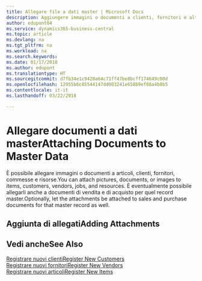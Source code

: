 ```yaml
---
title: Allegare file a dati master | Microsoft Docs
description: Aggiungere immagini o documenti a clienti, fornitori e altri record principali e allegarli anche alle fatture.
author: edupont04
ms.service: dynamics365-business-central
ms.topic: article
ms.devlang: na
ms.tgt_pltfrm: na
ms.workload: na
ms.search.keywords: 
ms.date: 01/17/2018
ms.author: edupont
ms.translationtype: HT
ms.sourcegitcommit: d7fb34e1c9428a64c71ff47be8bcff174649c00d
ms.openlocfilehash: 12955b6c85544147dd003241e658b9ef08a4b8b5
ms.contentlocale: it-it
ms.lasthandoff: 03/22/2018

---
```

# <a name="attaching-documents-to-master-data"></a><span data-ttu-id="7a457-103">Allegare documenti a dati master</span><span class="sxs-lookup"><span data-stu-id="7a457-103">Attaching Documents to Master Data</span></span>
<span data-ttu-id="7a457-104">È possibile allegare immagini o documenti a articoli, clienti, fornitori, commesse e risorse.</span><span class="sxs-lookup"><span data-stu-id="7a457-104">You can attach pictures, documents, or images to items, customers, vendors, jobs, and resources.</span></span> <span data-ttu-id="7a457-105">È eventualmente possibile allegarli anche a documenti di vendita e di acquisto per quel record master.</span><span class="sxs-lookup"><span data-stu-id="7a457-105">Optionally, let the attachments be attached to sales and purchase documents for that master record as well.</span></span>  

## <a name="adding-attachments"></a><span data-ttu-id="7a457-106">Aggiunta di allegati</span><span class="sxs-lookup"><span data-stu-id="7a457-106">Adding Attachments</span></span>


## <a name="see-also"></a><span data-ttu-id="7a457-107">Vedi anche</span><span class="sxs-lookup"><span data-stu-id="7a457-107">See Also</span></span>
[<span data-ttu-id="7a457-108">Registrare nuovi clienti</span><span class="sxs-lookup"><span data-stu-id="7a457-108">Register New Customers</span></span>](sales-how-register-new-customers.md)  
[<span data-ttu-id="7a457-109">Registrare nuovi fornitori</span><span class="sxs-lookup"><span data-stu-id="7a457-109">Register New Vendors</span></span>](purchasing-how-register-new-vendors.md)  
[<span data-ttu-id="7a457-110">Registrare nuovi articoli</span><span class="sxs-lookup"><span data-stu-id="7a457-110">Register New Items</span></span>](inventory-how-register-new-items.md)  

